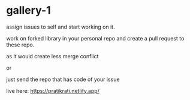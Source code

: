 # gallery-1
assign issues to self and start working on it.

work on forked library in your personal repo and create a pull request to these repo.

as it would create less merge conflict

or 

just send the repo that has code of your issue

live here: https://pratikrati.netlify.app/
